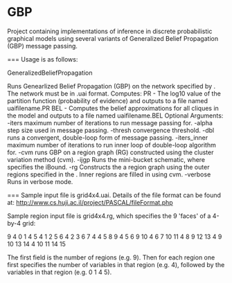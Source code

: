 GBP
===

Project containing implementations of inference in discrete probabilistic graphical models 
using several variants of Generalized Belief Propagation (GBP) message passing.

===
Usage is as follows:

  GeneralizedBeliefPropagation <uaifilename> <seed>

  Runs Genearlized Belief Propagation (GBP) on the network specified
  by <uaifilename>. The network must be in .uai format.
  Computes: 
      PR - The log10 value of the partition function (probability of evidence)
           and outputs to a file named uaifilename.PR
      BEL - Computes the belief approximations for all cliques in the model
           and outputs to a file named uaifilename.BEL
 Optional Arguments:
    -iters <value>  maximum number of iterations to run message passing for.
    -alpha <value>  step size used in message passing.
    -thresh <value>  convergence threshold.
    -dbl  runs a convergent, double-loop form of message passing.
    -iters_inner <value>  maximum number of iterations to run inner loop
          of double-loop algorithm for.
    -cvm  runs GBP on a region graph (RG) constructed using the 
		   cluster variation method (cvm).
    -ijgp <value>  Runs the mini-bucket schematic, where <value>
          specifies the iBound.
    -rg <rgfilename>
      Constructs the a region graph using the outer regions specified in
      the <rgfilename>. Inner regions are filled in using cvm.
    -verbose  Runs in verbose mode.
 

===
Sample input file is grid4x4.uai. Details of the file format can be 
found at: http://www.cs.huji.ac.il/project/PASCAL/fileFormat.php

Sample region input file is grid4x4.rg, which specifies the 9 'faces'
of a 4-by-4 grid:

9
4 0 1 4 5
4 1 2 5 6
4 2 3 6 7
4 4 5 8 9
4 5 6 9 10
4 6 7 10 11
4 8 9 12 13
4 9 10 13 14
4 10 11 14 15

The first field is the number of regions (e.g. 9). Then for 
each region one first specifies the number of variables in that 
region (e.g. 4), followed by the variables in that region (e.g. 0 1 4 5).
